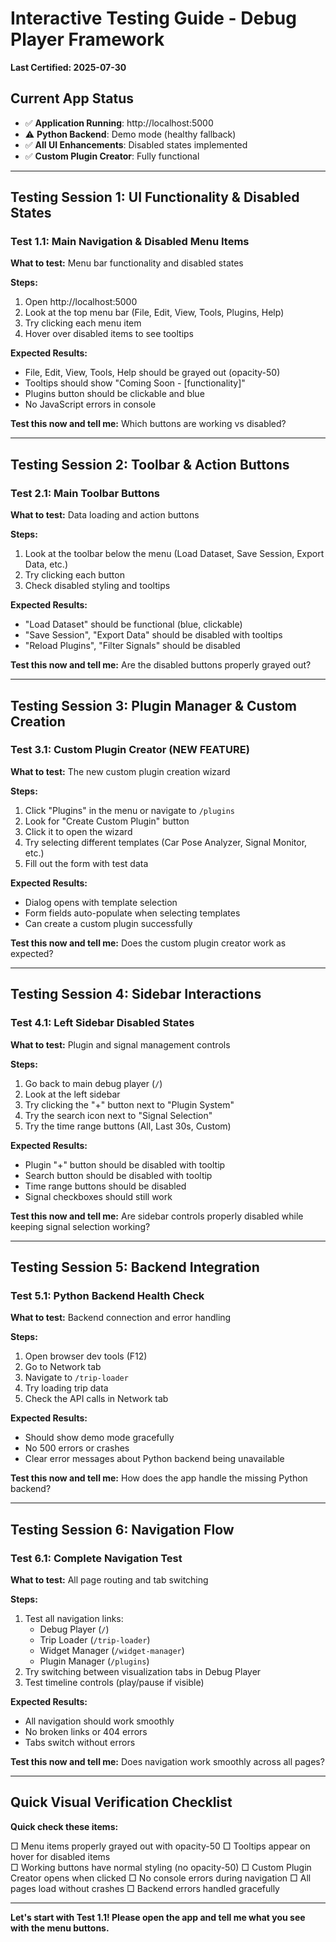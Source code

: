 # Interactive Testing Guide - Debug Player Framework

**Last Certified: 2025-07-30**

## Current App Status
- ✅ **Application Running**: http://localhost:5000  
- ⚠️ **Python Backend**: Demo mode (healthy fallback)
- ✅ **All UI Enhancements**: Disabled states implemented
- ✅ **Custom Plugin Creator**: Fully functional

---

## Testing Session 1: UI Functionality & Disabled States

### Test 1.1: Main Navigation & Disabled Menu Items
**What to test:** Menu bar functionality and disabled states

**Steps:**
1. Open http://localhost:5000
2. Look at the top menu bar (File, Edit, View, Tools, Plugins, Help)
3. Try clicking each menu item
4. Hover over disabled items to see tooltips

**Expected Results:**
- File, Edit, View, Tools, Help should be grayed out (opacity-50)
- Tooltips should show "Coming Soon - [functionality]"
- Plugins button should be clickable and blue
- No JavaScript errors in console

**Test this now and tell me:** Which buttons are working vs disabled?

---

## Testing Session 2: Toolbar & Action Buttons

### Test 2.1: Main Toolbar Buttons
**What to test:** Data loading and action buttons

**Steps:**
1. Look at the toolbar below the menu (Load Dataset, Save Session, Export Data, etc.)
2. Try clicking each button
3. Check disabled styling and tooltips

**Expected Results:**
- "Load Dataset" should be functional (blue, clickable)
- "Save Session", "Export Data" should be disabled with tooltips
- "Reload Plugins", "Filter Signals" should be disabled

**Test this now and tell me:** Are the disabled buttons properly grayed out?

---

## Testing Session 3: Plugin Manager & Custom Creation

### Test 3.1: Custom Plugin Creator (NEW FEATURE)
**What to test:** The new custom plugin creation wizard

**Steps:**
1. Click "Plugins" in the menu or navigate to `/plugins`
2. Look for "Create Custom Plugin" button
3. Click it to open the wizard
4. Try selecting different templates (Car Pose Analyzer, Signal Monitor, etc.)
5. Fill out the form with test data

**Expected Results:**
- Dialog opens with template selection
- Form fields auto-populate when selecting templates
- Can create a custom plugin successfully

**Test this now and tell me:** Does the custom plugin creator work as expected?

---

## Testing Session 4: Sidebar Interactions

### Test 4.1: Left Sidebar Disabled States
**What to test:** Plugin and signal management controls

**Steps:**
1. Go back to main debug player (`/`)
2. Look at the left sidebar
3. Try clicking the "+" button next to "Plugin System"
4. Try the search icon next to "Signal Selection"
5. Try the time range buttons (All, Last 30s, Custom)

**Expected Results:**
- Plugin "+" button should be disabled with tooltip
- Search button should be disabled with tooltip
- Time range buttons should be disabled
- Signal checkboxes should still work

**Test this now and tell me:** Are sidebar controls properly disabled while keeping signal selection working?

---

## Testing Session 5: Backend Integration

### Test 5.1: Python Backend Health Check
**What to test:** Backend connection and error handling

**Steps:**
1. Open browser dev tools (F12)
2. Go to Network tab
3. Navigate to `/trip-loader` 
4. Try loading trip data
5. Check the API calls in Network tab

**Expected Results:**
- Should show demo mode gracefully
- No 500 errors or crashes
- Clear error messages about Python backend being unavailable

**Test this now and tell me:** How does the app handle the missing Python backend?

---

## Testing Session 6: Navigation Flow

### Test 6.1: Complete Navigation Test
**What to test:** All page routing and tab switching

**Steps:**
1. Test all navigation links:
   - Debug Player (`/`)
   - Trip Loader (`/trip-loader`)
   - Widget Manager (`/widget-manager`) 
   - Plugin Manager (`/plugins`)
2. Try switching between visualization tabs in Debug Player
3. Test timeline controls (play/pause if visible)

**Expected Results:**
- All navigation should work smoothly
- No broken links or 404 errors
- Tabs switch without errors

**Test this now and tell me:** Does navigation work smoothly across all pages?

---

## Quick Visual Verification Checklist

**Quick check these items:**

□ Menu items properly grayed out with opacity-50
□ Tooltips appear on hover for disabled items  
□ Working buttons have normal styling (no opacity-50)
□ Custom Plugin Creator opens when clicked
□ No console errors during navigation
□ All pages load without crashes
□ Backend errors handled gracefully

---

**Let's start with Test 1.1! Please open the app and tell me what you see with the menu buttons.**
